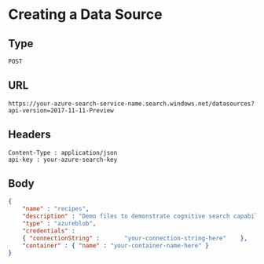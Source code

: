 # Creating a Data Source

## Type

```http
POST
```

## URL

```http
https://your-azure-search-service-name.search.windows.net/datasources?api-version=2017-11-11-Preview
```

## Headers

```http
Content-Type : application/json
api-key : your-azure-search-key
```

## Body
```json
{   
    "name" : "recipes",  
    "description" : "Demo files to demonstrate cognitive search capabilities.",  
    "type" : "azureblob",
    "credentials" :
    { "connectionString" :       "your-connection-string-here"    },  
    "container" : { "name" : "your-container-name-here" }
}  
```
